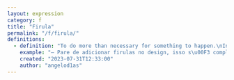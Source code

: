 ```yaml
---
layout: expression
category: f
title: "Firula"
permalink: "/f/firula/"
definitions:
  - definition: "To do more than necessary for something to happen.\nIn speech, it can mean \"beating around the bush\", or ommiting facts to avoid a topic.\nIn design, it can mean useless decorative elements that add no value or function.\nIn software development, it can mean code that serves no purpose other than looking nice.\nIn sports, it can mean actions that only embelishes plays and don't result in any advancement (like a goal or similar)."
    example: "— Pare de adicionar firulas no design, isso s\u00F3 complica a produ\u00E7\u00E3o e n\u00E3o adiciona nada de \u00FAtil\n— O jogador fica de firulas e, no fim, n\u00E3o faz nenhum gol."
    created: "2023-07-31T12:33:00"
    author: "angelod1as"
---
```

